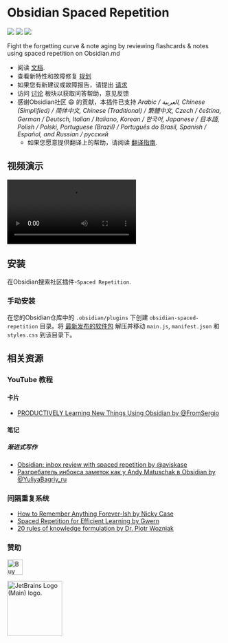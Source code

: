 # Obsidian Spaced Repetition

<img src="https://img.shields.io/github/downloads/st3v3nmw/obsidian-spaced-repetition/total" /> <img src="https://img.shields.io/github/downloads/st3v3nmw/obsidian-spaced-repetition/latest/total?style=flat-square" /> <img src="https://img.shields.io/github/manifest-json/v/st3v3nmw/obsidian-spaced-repetition?style=flat-square" />

Fight the forgetting curve & note aging by reviewing flashcards & notes using spaced repetition on Obsidian.md

-   阅读 [文档](https://www.stephenmwangi.com/obsidian-spaced-repetition/).
-   查看新特性和故障修复 [规划](https://github.com/st3v3nmw/obsidian-spaced-repetition/projects/2/)
-   如果您有新建议或故障报告，请提出 [请求](https://github.com/st3v3nmw/obsidian-spaced-repetition/issues/)
-   访问 [讨论](https://github.com/st3v3nmw/obsidian-spaced-repetition/discussions/) 板块以获取问答帮助，意见反馈
-   感谢Obsidian社区 😄 的贡献，本插件已支持 _Arabic / العربية, Chinese (Simplified) / 简体中文, Chinese (Traditional) / 繁體中文, Czech / čeština, German / Deutsch, Italian / Italiano, Korean / 한국어, Japanese / 日本語, Polish / Polski, Portuguese (Brazil) / Português do Brasil, Spanish / Español, and Russian / русский_
    -   如果您愿意提供翻译上的帮助，请阅读 [翻译指南](https://www.stephenmwangi.com/obsidian-spaced-repetition/contributing/#translating_1).

## 视频演示

<video controls>
  <source src="https://user-images.githubusercontent.com/43380836/115256965-5d455f00-a138-11eb-988f-27ba29f328a0.mp4" type="video/mp4">
</video>

## 安装

在Obsidian搜索社区插件-`Spaced Repetition`.

### 手动安装

在您的Obsidian仓库中的 `.obsidian/plugins` 下创建 `obsidian-spaced-repetition` 目录。将 [最新发布的软件包](https://github.com/st3v3nmw/obsidian-spaced-repetition/releases) 解压并移动 `main.js`, `manifest.json` 和 `styles.css` 到该目录下。

## 相关资源

### YouTube 教程

#### 卡片

-   [PRODUCTIVELY Learning New Things Using Obsidian by @FromSergio](https://youtu.be/DwSNZEW6jCU)

#### 笔记

##### 渐进式写作

-   [Obsidian: inbox review with spaced repetition by @aviskase](https://youtu.be/zG5r7QIY_TM)
-   [Разгребатель инбокса заметок как у Andy Matuschak в Obsidian by @YuliyaBagriy_ru](https://youtu.be/CF6SSHB74cs)

### 间隔重复系统

-   [How to Remember Anything Forever-Ish by Nicky Case](https://ncase.me/remember/)
-   [Spaced Repetition for Efficient Learning by Gwern](https://www.gwern.net/Spaced-repetition/)
-   [20 rules of knowledge formulation by Dr. Piotr Wozniak](https://supermemo.guru/wiki/20_rules_of_knowledge_formulation)

### 赞助

<a href='https://ko-fi.com/M4M44DEN6' target='_blank'><img height='36' style='border:0px;height:36px;' src='https://cdn.ko-fi.com/cdn/kofi3.png?v=2' border='0' alt='Buy Me a Coffee at ko-fi.com' /></a>

<a href="https://jb.gg/OpenSourceSupport" target="_blank"><img src="https://resources.jetbrains.com/storage/products/company/brand/logos/jb_beam.png" height='128' style='border:0px;height:128px;' alt="JetBrains Logo (Main) logo."></a>
